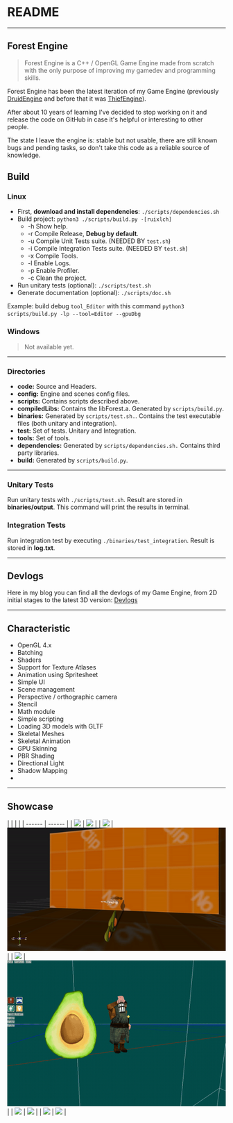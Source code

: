 # README

---

## Forest Engine

<!-- <img src="./forest.png" width=50%> -->

> Forest Engine is a C++ / OpenGL Game Engine made from scratch with the only purpose of improving my gamedev and programming skills.

Forest Engine has been the latest iteration of my Game Engine (previously [DruidEngine](https://github.com/adrianensis/DruidEngine) and before that it was [ThiefEngine](https://github.com/adrianensis/ThiefEngine)).

After about 10 years of learning I've decided to stop working on it and release the code on GitHub in case it's helpful or interesting to other people.

The state I leave the engine is: stable but not usable, there are still known bugs and pending tasks, so don't take this code as a reliable source of knowledge.

## Build

### Linux

* First, **download and install dependencies**: `./scripts/dependencies.sh`
* Build project: `python3 ./scripts/build.py -[ruixlch]`
  * -h Show help.
  * -r Compile Release, **Debug by default**.
  * -u Compile Unit Tests suite. (NEEDED BY `test.sh`)
  * -i Compile Integration Tests suite. (NEEDED BY `test.sh`)
  * -x Compile Tools.
  * -l Enable Logs.
  * -p Enable Profiler.
  * -c Clean the project.
* Run unitary tests (optional): `./scripts/test.sh`
* Generate documentation (optional): `./scripts/doc.sh`

Example: build debug `tool_Editor` with this command `python3 scripts/build.py -lp --tool=Editor --gpuDbg`

### Windows

> Not available yet.

---

### Directories

* **code:** Source and Headers.
* **config:** Engine and scenes config files.
* **scripts:** Contains scripts described above.
* **compiledLibs:** Contains the libForest.a. Generated by `scripts/build.py`.
* **binaries:** Generated by `scripts/test.sh.`. Contains the test executable files (both unitary and integration).
* **test:** Set of tests. Unitary and Integration.
* **tools:** Set of tools.
* **dependencies:** Generated by `scripts/dependencies.sh.` Contains third party libraries.
* **build:** Generated by `scripts/build.py`.

---

### Unitary Tests

Run unitary tests with `./scripts/test.sh`. Result are stored in **binaries/output**.
This command will print the results in terminal.

### Integration Tests

Run integration test by executing `./binaries/test_integration`. Result is stored in **log.txt**.

---

## Devlogs

Here in my blog you can find all the devlogs of my Game Engine, from 2D initial stages to the latest 3D version: [Devlogs](https://adrianensis.github.io/blog/categories/#devlogs)

---

## Characteristic

- OpenGL 4.x
- Batching
- Shaders
- Support for Texture Atlases
- Animation using Spritesheet
- Simple UI
- Scene management
- Perspective / orthographic camera
- Stencil
- Math module
- Simple scripting
- Loading 3D models with GLTF
- Skeletal Meshes
- Skeletal Animation
- GPU Skinning
- PBR Shading
- Directional Light
- Shadow Mapping
-

---

## Showcase


|  |  |   |
| ------ | ------ |
|  ![](gifs/2024-06-3016-13-34-ezgif.com-video-to-gif-converter.gif)    |   ![](gifs/2024-06-0922-20-52-ezgif.com-video-to-gif-converter.gif)   |
|  ![](gifs/Screencast2024-02-02005825-ezgif.com-video-to-gif-converter.gif)    |   ![](gifs/2024-06-0901-47-42-ezgif.com-video-to-gif-converter.gif)   |
|  ![](gifs/Screencast-122-ezgif.com-video-to-gif-converter.gif)    |   ![](gifs/Screencast-100.gif)   |
|  ![](gifs/117.gif)    |   ![](gifs/brainFix.gif)   |
|  ![](gifs/33.gif)    |   ![](gifs/60.gif)   |
